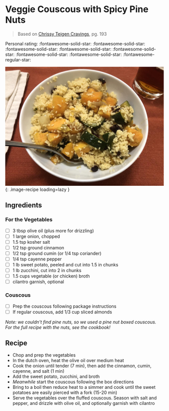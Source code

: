 # Veggie Couscous with Spicy Pine Nuts

> Based on [Chrissy Teigen Cravings], pg. 193

  [Chrissy Teigen Cravings]: https://www.penguinrandomhouse.com/books/252973/cravings-by-chrissy-teigen-with-adeena-sussman/

<!-- {cts} rating=4; (User can specify rating on scale of 1-5) -->

Personal rating: :fontawesome-solid-star: :fontawesome-solid-star: :fontawesome-solid-star: :fontawesome-solid-star: :fontawesome-solid-star: :fontawesome-solid-star: :fontawesome-solid-star: :fontawesome-regular-star:

<!-- {cte} -->

<!-- {cts} name_image=veggie_couscous_with_spicy_pine_nuts.jpeg; (User can specify image name) -->

![veggie_couscous_with_spicy_pine_nuts.jpeg](./veggie_couscous_with_spicy_pine_nuts.jpeg){: .image-recipe loading=lazy }

<!-- {cte} -->

## Ingredients

### For the Vegetables

* [ ] 3 tbsp olive oil (plus more for drizzling)
* [ ] 1 large onion, chopped
* [ ] 1.5 tsp kosher salt
* [ ] 1/2 tsp ground cinnamon
* [ ] 1/2 tsp ground cumin (or 1/4 tsp coriander)
* [ ] 1/4 tsp cayenne pepper
* [ ] 1 lb sweet potato, peeled and cut into 1.5 in chunks
* [ ] 1 lb zucchini, cut into 2 in chunks
* [ ] 1.5 cups vegetable (or chicken) broth
* [ ] cilantro garnish, optional

### Couscous

* [ ] Prep the couscous following package instructions
* [ ] If regular couscous, add 1/3 cup sliced almonds

*Note: we couldn't find pine nuts, so we used a pine nut boxed couscous. For the full recipe with the nuts, see the cookbook!*

## Recipe

* Chop and prep the vegetables
* In the dutch oven, heat the olive oil over medium heat
* Cook the onion until tender (7 min), then add the cinnamon, cumin, cayenne, and salt (1 min)
* Add the sweet potato, zucchini, and broth
* *Meanwhile* start the couscous following the box directions
* Bring to a boil then reduce heat to a simmer and cook until the sweet potatoes are easily pierced with a fork (15-20 min)
* Serve the vegetables over the fluffed couscous. Season with salt and pepper, and drizzle with olive oil, and optionally garnish with cilantro
